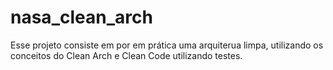 # nasa_clean_arch

Esse projeto consiste em por em prática uma arquiterua limpa, utilizando os conceitos do Clean Arch e Clean Code utilizando testes.
